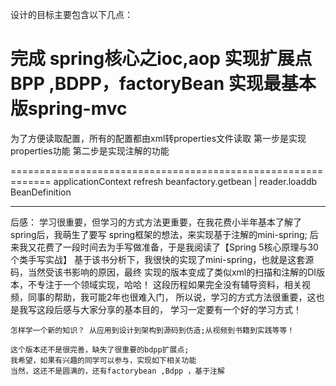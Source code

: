 设计的目标主要包含以下几点：


完成 spring核心之ioc,aop
实现扩展点BPP ,BDPP，factoryBean
实现最基本版spring-mvc
=============================================================

为了方便读取配置，所有的配置都由xml转properties文件读取
第一步是实现properties功能
第二步是实现注解的功能



=============================================================
                            applicationContext 
                   refresh              beanfactory.getbean 
                     |
                     reader.loaddb
BeanDefinition




























-------------------------------------------------------------------------
后感：
    学习很重要，但学习的方式方法更重要，在我花费小半年基本了解了spring后，我萌生了要写
    spring框架的想法，来实现基于注解的mini-spring;
    后来我又花费了一段时间去为手写做准备，于是我阅读了【Spring 5核心原理与30个类手写实战】
    基于该书分析下，我很快的实现了mini-spring，也就是这套源码，当然受该书影响的原因，最终
    实现的版本变成了类似xml的扫描和注解的DI版本，不专注于一个领域实现，哈哈！
    这段历程如果完全没有辅导资料，相关视频，同事的帮助，我可能2年也很难入门，
    所以说，学习的方式方法很重要，这也是我写这段后感与大家分享的基本目的，
    学习一定要有一个好的学习方式！
    
    怎样学一个新的知识？ 从应用到设计到架构到源码到仿造;从视频到书籍到实践等等！
    
    
    
~~~~~~~~~~~~~~~~~~~~~~~~~~~~~~~~~~~~~~~~~~~~~~~~~~~~~~~~~~~~~~~~~~~~~~~~~~~
这个版本还不是很完善，缺失了很重要的bdpp扩展点;
我希望，如果有兴趣的同学可以参与，实现如下相关功能
当然，这还不是圆满的，还有factorybean ,Bdpp ，基于注解